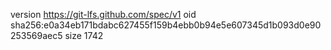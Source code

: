 version https://git-lfs.github.com/spec/v1
oid sha256:e0a34eb171bdabc627455f159b4ebb0b94e5e607345d1b093d0e90253569aec5
size 1742
